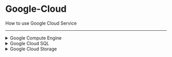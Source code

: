 # Google-Cloud
How to use Google Cloud Service

<hr>
<details>
  <summary>Google Compute Engine</summary>
  <br>
  <b>클라우드 서버 만들기</b>
  <b>머신 구성</b>
  <ol>
    <li>인스턴스 생성</li>
    <li>지역 선택 - 서울</li>
    <li>머신 선택 - E2(저렴함)</li>
    <li>머신 유형 선택 - E2-small(테스트용)</li>
    <li>인스턴스 생성하기</li>
  </ol>
  <b>네트워킹</b>
  <ol>
    <li>HTTP 트래픽 허용</li>
    <li>HTTPS 트래픽 허용</li>
  </ol>

  mqtt 브로커 사용시
  VPC 네트워크 - 방화벽 -방화벽 규칙 만들기 - 이름설정 - 네트워크 디폴드 - 우선순위 1000 - 대상? - 소스 ip 범위 외부에서 접속 허용하려면 0.0.0.0/0 - 프로토콜 및 포트 tcp:1883





  
   <ol>네트워크
    <li>인스턴스 생성</li>
    <li>지역 선택 - 서울</li>
    <li>머신 선택 - E2(저렴함)</li>
    <li>머신 유형 선택 - E2-small(테스트용)</li>
    <li>인스턴스 생성하기</li>
  </ol>
  <br>
  <b>쉘에서 업데이트 및 자바 설치 후 버전 확인</b>
  <ol>
    <li>sudo apt-get update</li>
    <li>sudo apt-get install openjdk-17-jdk -y</li>
    <li>java -version</li>
    <li>Spring Boot 프로젝트 빌드 후 jar 파일 업로드</li>
    <li>sudo nohup java -jar 파일이름.jar & <b>백그라운드로 서버 구동</b></li>
  </ol>
  
</details>

<details>
  <summary>Google Cloud SQL</summary>
  <br>
</details>

<details>
  <summary>Google Cloud Storage</summary>
  <br>
</details>
